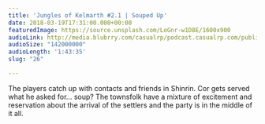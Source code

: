 ```yaml
---
title: 'Jungles of Kelmarth #2.1 | Souped Up'
date: 2018-03-19T17:31:00.000+00:00
featuredImage: https://source.unsplash.com/LoGnr-w1D8E/1600x900
audioLink: http://media.blubrry.com/casualrp/podcast.casualrp.com/public/26%20_%20Souped%20Up.mp3
audioSize: "142000000"
audioLength: '1:43:35'
slug: "26"

---
```

The players catch up with contacts and friends in Shinrin. Cor gets served what he asked for... soup?
The townsfolk have a mixture of excitement and reservation about the arrival of the settlers and the party is in the middle of it all.